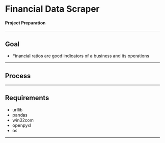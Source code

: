 ﻿Financial Data Scraper
===================


#### Project Preparation
------------------------------------------------------------------------

Goal
-------------------
 - Financial ratios are good indicators of a business and its operations

----------

Process
-------------


----------

Requirements
--------------------
- urllib  
- pandas  
- win32com   
- openpyxl  
- os  
----------
